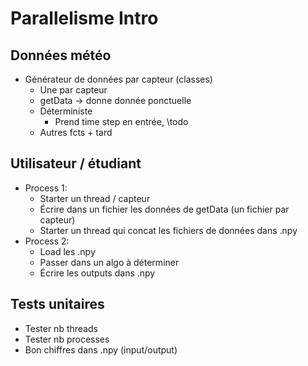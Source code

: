 # Parallelisme Intro

## Données météo
- Générateur de données par capteur (classes)
  - Une par capteur
  - getData -> donne donnée ponctuelle
  - Déterministe
    - Prend time step en entrée, \todo
  - Autres fcts + tard
## Utilisateur / étudiant
- Process 1:
  - Starter un thread / capteur
  - Écrire dans un fichier les données de getData (un fichier par capteur)
  - Starter un thread qui concat les fichiers de données dans .npy
- Process 2:
  - Load les .npy
  - Passer dans un algo à déterminer
  - Écrire les outputs dans .npy
## Tests unitaires
- Tester nb threads
- Tester nb processes
- Bon chiffres dans .npy (input/output)
